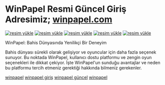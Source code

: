 # WinPapel Resmi Güncel Giriş Adresimiz; <a href="https://winpapel1.com/affiliates/?btag=2005145">winpapel.com</a> 

<a href="https://winpapel1.com/affiliates/?btag=2005145"><img src="https://resmim.net/cdn/2024/09/21/meYEHF.gif" alt="resim yükle" border="0" /></a>
<a href="https://winpapel1.com/affiliates/?btag=2005145"><img src="https://resmim.net/cdn/2024/09/21/meYX82.png" alt="resim yükle" border="0" /></a>
<a href="https://winpapel1.com/affiliates/?btag=2005145"><img src="https://resmim.net/cdn/2024/09/21/meYwqk.png" alt="resim yükle" border="0" /></a>
<a href="https://winpapel1.com/affiliates/?btag=2005145"><img src="https://resmim.net/cdn/2024/09/21/mebS2W.png" alt="resim yükle" border="0" /></a>
<a href="https://winpapel1.com/affiliates/?btag=2005145"><img src="https://resmim.net/cdn/2024/09/21/meYvKL.jpg" alt="resim yükle" border="0" /></a>

WinPapel: Bahis Dünyasında Yenilikçi Bir Deneyim

Bahis dünyası sürekli olarak gelişiyor ve oyuncular için daha fazla seçenek sunuyor. Bu noktada WinPapel, kullanıcı dostu platformu ve zengin oyun seçenekleri ile dikkat çekiyor. İşte WinPapel'un sunduğu avantajlar ve neden bu platformu tercih etmeniz gerektiği hakkında bilmeniz gerekenler.

<a href="https://tr.winpapel.pro/">winpapel</a> <a href="https://tr.winpapel.pro/">winpapel giriş</a> <a href="https://tr.winpapel.pro/">winpapel güncel</a> <a href="https://tr.winpapel.pro/" title="winpapel">winpapel</a> 
